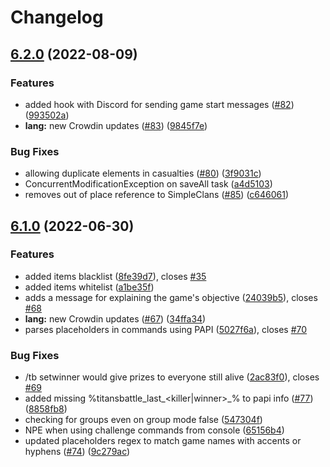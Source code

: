# Changelog

## [6.2.0](https://github.com/RoinujNosde/TitansBattle/compare/v6.1.0...v6.2.0) (2022-08-09)


### Features

* added hook with Discord for sending game start messages  ([#82](https://github.com/RoinujNosde/TitansBattle/issues/82)) ([993502a](https://github.com/RoinujNosde/TitansBattle/commit/993502a7f4797d59cda1f8240c865353dd7132c7))
* **lang:** new Crowdin updates ([#83](https://github.com/RoinujNosde/TitansBattle/issues/83)) ([9845f7e](https://github.com/RoinujNosde/TitansBattle/commit/9845f7e671276e5ca1bf7c10fd63284e33f07463))


### Bug Fixes

* allowing duplicate elements in casualties ([#80](https://github.com/RoinujNosde/TitansBattle/issues/80)) ([3f9031c](https://github.com/RoinujNosde/TitansBattle/commit/3f9031c76e9d59d3cf93e60d45f0262660f3cdf0))
* ConcurrentModificationException on saveAll task ([a4d5103](https://github.com/RoinujNosde/TitansBattle/commit/a4d5103a992879a62089e6b97f7ef96602ea1958))
* removes out of place reference to SimpleClans ([#85](https://github.com/RoinujNosde/TitansBattle/issues/85)) ([c646061](https://github.com/RoinujNosde/TitansBattle/commit/c646061b86811ab5db97fe1c84a2b5c448f32669))

## [6.1.0](https://github.com/RoinujNosde/TitansBattle/compare/v6.0.0...v6.1.0) (2022-06-30)


### Features

* added items blacklist ([8fe39d7](https://github.com/RoinujNosde/TitansBattle/commit/8fe39d7e68934451225b49811b3447bfc87aa205)), closes [#35](https://github.com/RoinujNosde/TitansBattle/issues/35)
* added items whitelist ([a1be35f](https://github.com/RoinujNosde/TitansBattle/commit/a1be35f98db10233549f1902017a17a3a4c549cc))
* adds a message for explaining the game's objective ([24039b5](https://github.com/RoinujNosde/TitansBattle/commit/24039b52fd46d7e18bb3be21e6b6bed883a67220)), closes [#68](https://github.com/RoinujNosde/TitansBattle/issues/68)
* **lang:** new Crowdin updates ([#67](https://github.com/RoinujNosde/TitansBattle/issues/67)) ([34ffa34](https://github.com/RoinujNosde/TitansBattle/commit/34ffa34e10ce1f7b430ff72abf85a12e552a58c2))
* parses placeholders in commands using PAPI ([5027f6a](https://github.com/RoinujNosde/TitansBattle/commit/5027f6a2399a05c166167b1710e6c008709945c0)), closes [#70](https://github.com/RoinujNosde/TitansBattle/issues/70)


### Bug Fixes

* /tb setwinner would give prizes to everyone still alive ([2ac83f0](https://github.com/RoinujNosde/TitansBattle/commit/2ac83f00450ee7c8c336059e8aac6d5d03dfc5f1)), closes [#69](https://github.com/RoinujNosde/TitansBattle/issues/69)
* added missing %titansbattle_last_<killer|winner>_<game>% to papi info ([#77](https://github.com/RoinujNosde/TitansBattle/issues/77)) ([8858fb8](https://github.com/RoinujNosde/TitansBattle/commit/8858fb8a0c788bf7f041cb504a4e71d21c7ce138))
* checking for groups even on group mode false ([547304f](https://github.com/RoinujNosde/TitansBattle/commit/547304f3298e1aeb0da211bc0b54322134e12017))
* NPE when using challenge commands from console ([65156b4](https://github.com/RoinujNosde/TitansBattle/commit/65156b45fe54d37e572b8d359354150b7d0a2ebb))
* updated placeholders regex to match game names with accents or hyphens ([#74](https://github.com/RoinujNosde/TitansBattle/issues/74)) ([9c279ac](https://github.com/RoinujNosde/TitansBattle/commit/9c279acdc46865608f4b5d74c88172b432a82937))
